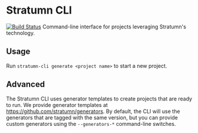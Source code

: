 # Stratumn CLI

[![Build Status](https://semaphoreci.com/api/v1/stratumn/cli/branches/master/shields_badge.svg)](https://semaphoreci.com/stratumn/cli)
Command-line interface for projects leveraging Stratumn's technology.

## Usage

Run `stratumn-cli generate <project name>` to start a new project.

## Advanced

The Stratumn CLI uses generator templates to create projects that are ready to run.
We provide generator templates at <https://github.com/stratumn/generators>.
By default, the CLI will use the generators that are tagged with the same version,
but you can provide custom generators using the `--generators-*` command-line switches.
